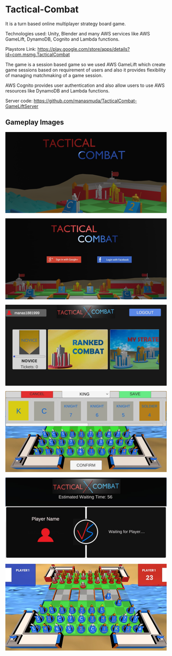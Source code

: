 # Tactical-Combat

It is a turn based online multiplayer strategy board game.

Technologies used: Unity, Blender and many AWS services like AWS GameLift, DynamoDB, Cognito and Lambda functions.

Playstore Link: https://play.google.com/store/apps/details?id=com.msmg.TacticalCombat

The game is a session based game so we used AWS GameLift which create game sessions based on requirement of users and also it provides flexibility of managing matchmaking of a game session. 

AWS Cognito provides user authentication and also allow users to use AWS resources like DynamoDB and Lambda functions.

Server code: https://github.com/manasmuda/TacticalCombat-GameLiftServer

 ## Gameplay Images ##

![alt text](https://github.com/manasmuda/Tactical-Combat/blob/master/Images/BG2.png?raw=true)

![alt text](https://github.com/manasmuda/Tactical-Combat/blob/master/Images/LoginPage.jpeg?raw=true)

![alt text](https://github.com/manasmuda/Tactical-Combat/blob/master/Images/HomePage.jpeg?raw=true)

![alt text](https://github.com/manasmuda/Tactical-Combat/blob/master/Images/StrategySetup.jpeg?raw=true)

![alt text](https://github.com/manasmuda/Tactical-Combat/blob/master/Images/Matchmaking.jpeg?raw=true)

![alt text](https://github.com/manasmuda/Tactical-Combat/blob/master/Images/game2.jpeg?raw=true)
